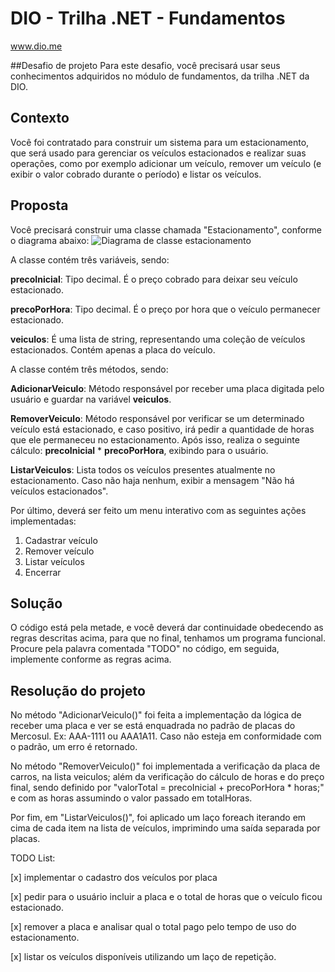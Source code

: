 # DIO - Trilha .NET - Fundamentos
www.dio.me

##Desafio de projeto 
Para este desafio, você precisará usar seus conhecimentos adquiridos no módulo de fundamentos, da trilha .NET da DIO.

## Contexto
Você foi contratado para construir um sistema para um estacionamento, que será usado para gerenciar os veículos estacionados e realizar suas operações, como por exemplo adicionar um veículo, remover um veículo (e exibir o valor cobrado durante o período) e listar os veículos.

## Proposta
Você precisará construir uma classe chamada "Estacionamento", conforme o diagrama abaixo:
![Diagrama de classe estacionamento](diagrama_classe_estacionamento.png)

A classe contém três variáveis, sendo:

**precoInicial**: Tipo decimal. É o preço cobrado para deixar seu veículo estacionado.

**precoPorHora**: Tipo decimal. É o preço por hora que o veículo permanecer estacionado.

**veiculos**: É uma lista de string, representando uma coleção de veículos estacionados. Contém apenas a placa do veículo.

A classe contém três métodos, sendo:

**AdicionarVeiculo**: Método responsável por receber uma placa digitada pelo usuário e guardar na variável **veiculos**.

**RemoverVeiculo**: Método responsável por verificar se um determinado veículo está estacionado, e caso positivo, irá pedir a quantidade de horas que ele permaneceu no estacionamento. Após isso, realiza o seguinte cálculo: **precoInicial** * **precoPorHora**, exibindo para o usuário.

**ListarVeiculos**: Lista todos os veículos presentes atualmente no estacionamento. Caso não haja nenhum, exibir a mensagem "Não há veículos estacionados".

Por último, deverá ser feito um menu interativo com as seguintes ações implementadas:
1. Cadastrar veículo
2. Remover veículo
3. Listar veículos
4. Encerrar


## Solução
O código está pela metade, e você deverá dar continuidade obedecendo as regras descritas acima, para que no final, tenhamos um programa funcional. Procure pela palavra comentada "TODO" no código, em seguida, implemente conforme as regras acima.


## Resolução do projeto
No método "AdicionarVeiculo()" foi feita a implementação da lógica de receber uma placa e ver se está enquadrada no padrão de placas do Mercosul. Ex: AAA-1111 ou AAA1A11. Caso não esteja em conformidade com o padrão, um erro é retornado.

No método "RemoverVeiculo()" foi implementada a verificação da placa de carros, na lista veiculos; além da verificação do cálculo de horas e do preço final, sendo definido por "valorTotal = precoInicial + precoPorHora * horas;" e com as horas assumindo o valor passado em totalHoras.

Por fim, em "ListarVeiculos()", foi aplicado um laço foreach iterando em cima de cada item na lista de veículos, imprimindo uma saída separada por placas.

TODO List:

[x] implementar o cadastro dos veículos por placa

[x] pedir para o usuário incluir a placa e o total de horas que o veículo ficou estacionado.

[x] remover a placa e analisar qual o total pago pelo tempo de uso do estacionamento.

[x] listar os veículos disponíveis utilizando um laço de repetição.

